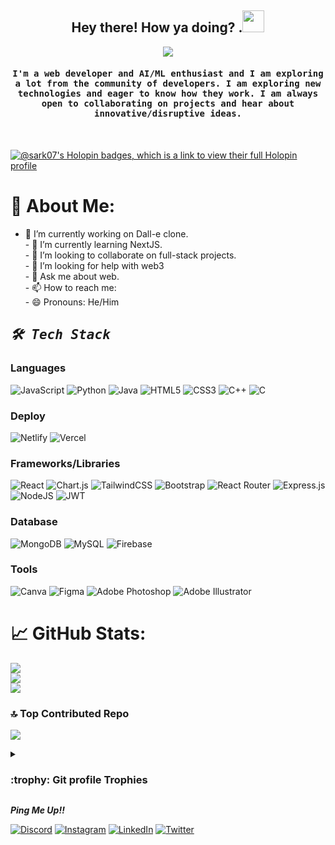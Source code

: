<h2 align="center"> Hey there! How ya doing? .<img src="https://media.giphy.com/media/hvRJCLFzcasrR4ia7z/giphy.gif" width="35"></h2>

<p align="center">
  <a href="https://github.com/DenverCoder1/readme-typing-svg"><img src="https://readme-typing-svg.herokuapp.com?lines=Computer+Science,+AKCSIT+'24;Interested+in+blockchain!;Full-Stack+Web+Developer+!!;AI+ML+Enthusiast;Always+love+to+hear+about+new+ideas!&center=true&width=500&height=50"></a>
</p>

<h4 align="center"><samp>I'm a web developer and AI/ML enthusiast and I am exploring a lot from the community of developers. I am exploring new technologies and eager to know how they work.
 I am always open to collaborating on projects and hear about innovative/disruptive ideas.</samp></h4>
 <br />
 
 [![@sark07's Holopin badges, which is a link to view their full Holopin profile](https://holopin.me/sark07)](https://holopin.io/@sark07)
 
# 💫 About Me:
- 🔭 I’m currently working on Dall-e clone.<br>- 🌱 I’m currently learning NextJS.<br>- 👯 I’m looking to collaborate on full-stack projects.<br>- 🤔 I’m looking for help with web3<br>- 💬 Ask me about web.<br>- 📫 How to reach me: <br>- 😄 Pronouns: He/Him


<h2 align="left"><samp><i><b>🛠️ Tech Stack </b></i></samp></h2>

### Languages
![JavaScript](https://img.shields.io/badge/javascript-%23323330.svg?style=for-the-badge&logo=javascript&logoColor=%23F7DF1E) ![Python](https://img.shields.io/badge/python-3670A0?style=for-the-badge&logo=python&logoColor=ffdd54) ![Java](https://img.shields.io/badge/java-%23ED8B00.svg?style=for-the-badge&logo=java&logoColor=white) ![HTML5](https://img.shields.io/badge/html5-%23E34F26.svg?style=for-the-badge&logo=html5&logoColor=white) ![CSS3](https://img.shields.io/badge/css3-%231572B6.svg?style=for-the-badge&logo=css3&logoColor=white) ![C++](https://img.shields.io/badge/c++-%2300599C.svg?style=for-the-badge&logo=c%2B%2B&logoColor=white) ![C](https://img.shields.io/badge/c-%2300599C.svg?style=for-the-badge&logo=c&logoColor=white) 

### Deploy

![Netlify](https://img.shields.io/badge/netlify-%23000000.svg?style=for-the-badge&logo=netlify&logoColor=#00C7B7) ![Vercel](https://img.shields.io/badge/vercel-%23000000.svg?style=for-the-badge&logo=vercel&logoColor=white) 

### Frameworks/Libraries

![React](https://img.shields.io/badge/react-%2320232a.svg?style=for-the-badge&logo=react&logoColor=%2361DAFB) ![Chart.js](https://img.shields.io/badge/chart.js-F5788D.svg?style=for-the-badge&logo=chart.js&logoColor=white) ![TailwindCSS](https://img.shields.io/badge/tailwindcss-%2338B2AC.svg?style=for-the-badge&logo=tailwind-css&logoColor=white) ![Bootstrap](https://img.shields.io/badge/bootstrap-%23563D7C.svg?style=for-the-badge&logo=bootstrap&logoColor=white) ![React Router](https://img.shields.io/badge/React_Router-CA4245?style=for-the-badge&logo=react-router&logoColor=white) ![Express.js](https://img.shields.io/badge/express.js-%23404d59.svg?style=for-the-badge&logo=express&logoColor=%2361DAFB) ![NodeJS](https://img.shields.io/badge/node.js-6DA55F?style=for-the-badge&logo=node.js&logoColor=white) ![JWT](https://img.shields.io/badge/JWT-black?style=for-the-badge&logo=JSON%20web%20tokens) 

### Database

![MongoDB](https://img.shields.io/badge/MongoDB-%234ea94b.svg?style=for-the-badge&logo=mongodb&logoColor=white) ![MySQL](https://img.shields.io/badge/mysql-%2300f.svg?style=for-the-badge&logo=mysql&logoColor=white) ![Firebase](https://img.shields.io/badge/firebase-%23039BE5.svg?style=for-the-badge&logo=firebase)

### Tools

![Canva](https://img.shields.io/badge/Canva-%2300C4CC.svg?style=for-the-badge&logo=Canva&logoColor=white) ![Figma](https://img.shields.io/badge/figma-%23F24E1E.svg?style=for-the-badge&logo=figma&logoColor=white) ![Adobe Photoshop](https://img.shields.io/badge/adobephotoshop-%2331A8FF.svg?style=for-the-badge&logo=adobephotoshop&logoColor=white) ![Adobe Illustrator](https://img.shields.io/badge/adobeillustrator-%23FF9A00.svg?style=for-the-badge&logo=adobeillustrator&logoColor=white)

# 📈 GitHub Stats:
![](https://github-readme-stats.vercel.app/api?username=sark-07&theme=dark&hide_border=false&include_all_commits=true&count_private=true)<br/>
![](https://github-readme-streak-stats.herokuapp.com/?user=sark-07&theme=dark&hide_border=false)<br/>
![](https://github-readme-stats.vercel.app/api/top-langs/?username=sark-07&theme=dark&hide_border=false&include_all_commits=true&count_private=true&layout=compact)

### 🔝 Top Contributed Repo
![](https://github-contributor-stats.vercel.app/api?username=sark-07&limit=5&theme=apprentice&combine_all_yearly_contributions=true)

<details>
    <summary> 
      <h3> :trophy: Git profile Trophies </h3>
    </summary>

 ![](https://github-profile-trophy.vercel.app/?username=sark-07&theme=onedark&no-frame=false&no-bg=false&margin-w=4) 
	
</details> 


<p align="left"><b><i>Ping Me Up!! </i></b></p>

[![Discord](https://img.shields.io/badge/Discord-%237289DA.svg?logo=discord&logoColor=white)](https://discord.gg/https://discord.gg/9aBnqCXF) [![Instagram](https://img.shields.io/badge/Instagram-%23E4405F.svg?logo=Instagram&logoColor=white)](https://instagram.com/pritam_07sarkar) [![LinkedIn](https://img.shields.io/badge/LinkedIn-%230077B5.svg?logo=linkedin&logoColor=white)](https://linkedin.com/in/pritam-sarkar-06208a260) [![Twitter](https://img.shields.io/badge/Twitter-%231DA1F2.svg?logo=Twitter&logoColor=white)](https://twitter.com/pritams_07) 
